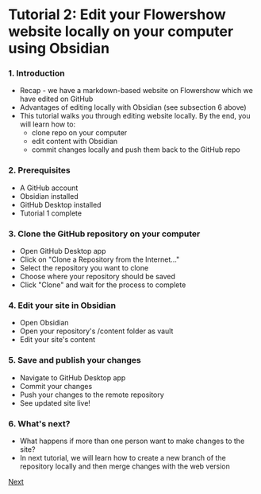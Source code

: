 # Tutorial 2: Edit your Flowershow website locally on your computer using Obsidian

### 1. Introduction
- Recap - we have a markdown-based website on Flowershow which we have edited on GitHub
- Advantages of editing locally with Obsidian (see subsection 6 above)
- This tutorial walks you through editing website locally. By the end, you will learn how to:
	- clone repo on your computer
	- edit content with Obsidian
	- commit changes locally and push them back to the GitHub repo

### 2. Prerequisites
- A GitHub account
- Obsidian installed
- GitHub Desktop installed
- Tutorial 1 complete

### 3. Clone the GitHub repository on your computer
- Open GitHub Desktop app
- Click on "Clone a Repository from the Internet…"
- Select the repository you want to clone
- Choose where your repository should be saved
- Click "Clone" and wait for the process to complete

### 4. Edit your site in Obsidian
- Open Obsidian
- Open your repository's /content folder as vault
- Edit your site's content

### 5. Save and publish your changes
- Navigate to GitHub Desktop app
- Commit your changes
- Push your changes to the remote repository
- See updated site live!

### 6. What's next?
- What happens if more than one person want to make changes to the site?
- In next tutorial, we will learn how to create a new branch of the repository locally and then merge changes with the web version

[Next](learn/tutorial-3.md)
